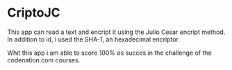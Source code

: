 # CriptoJC

This app can read a text and encript it using the Julio Cesar encript method.
In addition to id, i used the SHA-1, an hexadecimal encriptor.

Whit this app i am able to score 100% os succes in the challenge of the codenation.com courses.
